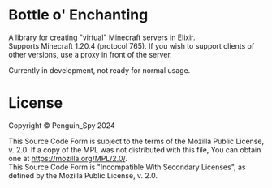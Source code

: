 # Bottle o' Enchanting
A library for creating "virtual" Minecraft servers in Elixir.  
Supports Minecraft 1.20.4 (protocol 765). If you wish to support clients of other versions, use a proxy in front of the server.

Currently in development, not ready for normal usage.

# License
Copyright © Penguin_Spy 2024  

This Source Code Form is subject to the terms of the Mozilla Public
License, v. 2.0. If a copy of the MPL was not distributed with this
file, You can obtain one at https://mozilla.org/MPL/2.0/.  
This Source Code Form is "Incompatible With Secondary Licenses", as
defined by the Mozilla Public License, v. 2.0.
